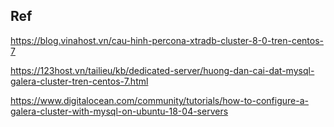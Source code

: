 ## Ref
   https://blog.vinahost.vn/cau-hinh-percona-xtradb-cluster-8-0-tren-centos-7
   
   https://123host.vn/tailieu/kb/dedicated-server/huong-dan-cai-dat-mysql-galera-cluster-tren-centos-7.html

   https://www.digitalocean.com/community/tutorials/how-to-configure-a-galera-cluster-with-mysql-on-ubuntu-18-04-servers
   
    
